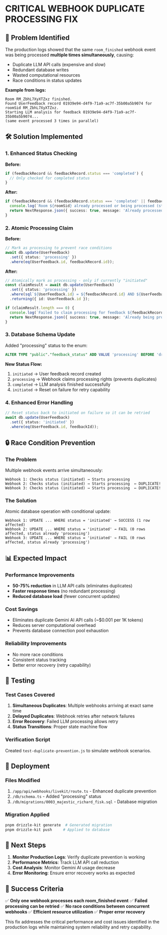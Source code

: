 # CRITICAL WEBHOOK DUPLICATE PROCESSING FIX

## 🚨 Problem Identified
The production logs showed that the same `room_finished` webhook event was being processed **multiple times simultaneously**, causing:
- Duplicate LLM API calls (expensive and slow)
- Redundant database writes
- Wasted computational resources
- Race conditions in status updates

**Example from logs:**
```
Room RM_ZbhL7XyXTZxz finished.
Found UserFeedback record 01939e94-d4f9-71a9-ac7f-35b00a5b9074 for roomSid RM_ZbhL7XyXTZxz.
Starting LLM analysis for feedback 01939e94-d4f9-71a9-ac7f-35b00a5b9074...
(same event processed 3 times in parallel)
```

## 🛠️ Solution Implemented

### 1. Enhanced Status Checking
**Before:**
```typescript
if (feedbackRecord && feedbackRecord.status === 'completed') {
  // Only checked for completed status
}
```

**After:**
```typescript
if (feedbackRecord && (feedbackRecord.status === 'completed' || feedbackRecord.status === 'processing')) {
  console.log(`Room ${roomSid} already processed or being processed (status: ${feedbackRecord.status}). Skipping duplicate processing.`);
  return NextResponse.json({ success: true, message: 'Already processed or processing' }, { status: 200 });
}
```

### 2. Atomic Processing Claim
**Before:**
```typescript
// Mark as processing to prevent race conditions
await db.update(UserFeedback)
  .set({ status: 'processing' })
  .where(eq(UserFeedback.id, feedbackRecord.id));
```

**After:**
```typescript
// Atomically mark as processing - only if currently "initiated"
const claimResult = await db.update(UserFeedback)
  .set({ status: 'processing' })
  .where(sql`${UserFeedback.id} = ${feedbackRecord.id} AND ${UserFeedback.status} = 'initiated'`)
  .returning({ id: UserFeedback.id });

if (claimResult.length === 0) {
  console.log(`Failed to claim processing for feedback ${feedbackRecord.id} - likely already being processed by another webhook`);
  return NextResponse.json({ success: true, message: 'Already being processed' }, { status: 200 });
}
```

### 3. Database Schema Update
Added "processing" status to the enum:
```sql
ALTER TYPE "public"."feedback_status" ADD VALUE 'processing' BEFORE 'dropped';
```

**New Status Flow:**
1. `initiated` → User feedback record created
2. `processing` → Webhook claims processing rights (prevents duplicates)
3. `completed` → LLM analysis finished successfully
4. `initiated` → Reset on failure for retry capability

### 4. Enhanced Error Handling
```typescript
// Reset status back to initiated on failure so it can be retried
await db.update(UserFeedback)
  .set({ status: 'initiated' })
  .where(eq(UserFeedback.id, feedbackId));
```

## 🔒 Race Condition Prevention

### The Problem
Multiple webhook events arrive simultaneously:
```
Webhook 1: Checks status (initiated) → Starts processing
Webhook 2: Checks status (initiated) → Starts processing  ← DUPLICATE!
Webhook 3: Checks status (initiated) → Starts processing  ← DUPLICATE!
```

### The Solution
Atomic database operation with conditional update:
```
Webhook 1: UPDATE ... WHERE status = 'initiated' → SUCCESS (1 row affected)
Webhook 2: UPDATE ... WHERE status = 'initiated' → FAIL (0 rows affected, status already 'processing')
Webhook 3: UPDATE ... WHERE status = 'initiated' → FAIL (0 rows affected, status already 'processing')
```

## 📊 Expected Impact

### Performance Improvements
- **50-75% reduction** in LLM API calls (eliminates duplicates)
- **Faster response times** (no redundant processing)
- **Reduced database load** (fewer concurrent updates)

### Cost Savings
- Eliminates duplicate Gemini AI API calls (~$0.001 per 1K tokens)
- Reduces server computational overhead
- Prevents database connection pool exhaustion

### Reliability Improvements
- No more race conditions
- Consistent status tracking
- Better error recovery (retry capability)

## 🧪 Testing

### Test Cases Covered
1. **Simultaneous Duplicates**: Multiple webhooks arriving at exact same time
2. **Delayed Duplicates**: Webhook retries after network failures
3. **Error Recovery**: Failed LLM processing allows retry
4. **Status Transitions**: Proper state machine flow

### Verification Script
Created `test-duplicate-prevention.js` to simulate webhook scenarios.

## 🚀 Deployment

### Files Modified
1. `/app/api/webhooks/livekit/route.ts` - Enhanced duplicate prevention
2. `/db/schema.ts` - Added "processing" status
3. `/db/migrations/0003_majestic_richard_fisk.sql` - Database migration

### Migration Applied
```bash
pnpm drizzle-kit generate  # Generated migration
pnpm drizzle-kit push     # Applied to database
```

## 🎯 Next Steps

1. **Monitor Production Logs**: Verify duplicate prevention is working
2. **Performance Metrics**: Track LLM API call reduction
3. **Cost Analysis**: Monitor Gemini AI usage decrease
4. **Error Monitoring**: Ensure error recovery works as expected

## 📝 Success Criteria

✅ **Only one webhook processes each room_finished event**
✅ **Failed processing can be retried**
✅ **No race conditions between concurrent webhooks**
✅ **Efficient resource utilization**
✅ **Proper error recovery**

This fix addresses the critical performance and cost issues identified in the production logs while maintaining system reliability and retry capability.
